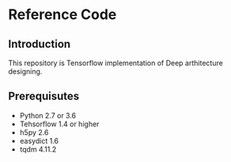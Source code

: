 # Reference Code
## Introduction
This repository is Tensorflow implementation of Deep arthitecture designing. 

## Prerequisutes
* Python 2.7 or 3.6
* Tehsorflow 1.4 or higher
* h5py 2.6
* easydict 1.6
* tqdm 4.11.2